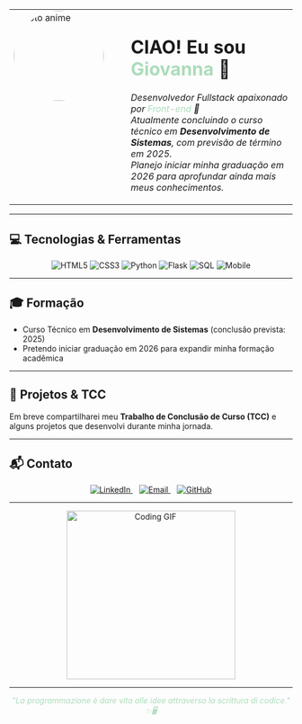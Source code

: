 <table>
  <tr>
    <td width="180" valign="top">
      <img src="https://i.pinimg.com/originals/62/7f/ae/627fae0915599c43c1f7b77b8f2ddaf3.jpg" alt="Foto anime" width="160" style="border-radius: 50%;" />
    </td>
    <td valign="top" style="padding-left: 20px;">
      <h1>CIAO! Eu sou <span style="color:#acdcbb;">Giovanna</span> 🌿</h1>
      <p style="font-size:16px;">
        <em>Desenvolvedor Fullstack apaixonado por <span style="color:#acdcbb;">Front-end</span> 💚<br/>
        Atualmente concluindo o curso técnico em <strong>Desenvolvimento de Sistemas</strong>, com previsão de término em 2025.<br/>
        Planejo iniciar minha graduação em 2026 para aprofundar ainda mais meus conhecimentos.</em>
      </p>
    </td>
  </tr>
</table>

---

## 💻 Tecnologias & Ferramentas

<div align="center">
  <img alt="HTML5" src="https://img.shields.io/badge/HTML5-%23acdcbb?style=for-the-badge&logo=html5&logoColor=white" />
  <img alt="CSS3" src="https://img.shields.io/badge/CSS3-%23acdcbb?style=for-the-badge&logo=css3&logoColor=white" />
  <img alt="Python" src="https://img.shields.io/badge/Python-%23acdcbb?style=for-the-badge&logo=python&logoColor=white" />
  <img alt="Flask" src="https://img.shields.io/badge/Flask-%23acdcbb?style=for-the-badge&logo=flask&logoColor=white" />
  <img alt="SQL" src="https://img.shields.io/badge/SQL-%23acdcbb?style=for-the-badge&logo=mysql&logoColor=white" />
  <img alt="Mobile" src="https://img.shields.io/badge/Mobile-%23acdcbb?style=for-the-badge&logo=android&logoColor=white" />
</div>

---

## 🎓 Formação

- Curso Técnico em **Desenvolvimento de Sistemas** (conclusão prevista: 2025)  
- Pretendo iniciar graduação em 2026 para expandir minha formação acadêmica

---

## 🚀 Projetos & TCC

Em breve compartilharei meu **Trabalho de Conclusão de Curso (TCC)** e alguns projetos que desenvolvi durante minha jornada.

---

## 📬 Contato

<p align="center">
  <a href="https://www.linkedin.com/in/seunome" target="_blank" rel="noopener noreferrer" >
    <img src="https://img.shields.io/badge/LinkedIn-%23acdcbb?style=for-the-badge&logo=linkedin&logoColor=white" alt="LinkedIn" />
  </a> &nbsp;&nbsp;
  <a href="mailto:seuemail@email.com" target="_blank" rel="noopener noreferrer" >
    <img src="https://img.shields.io/badge/Email-%23acdcbb?style=for-the-badge&logo=gmail&logoColor=white" alt="Email" />
  </a> &nbsp;&nbsp;
  <a href="https://github.com/seunome" target="_blank" rel="noopener noreferrer" >
    <img src="https://img.shields.io/badge/GitHub-%23acdcbb?style=for-the-badge&logo=github&logoColor=white" alt="GitHub" />
  </a>
</p>

---

<p align="center">
  <img src="https://media.giphy.com/media/l0MYt5jPR6QX5pnqM/giphy.gif" alt="Coding GIF" width="300" />
</p>

---

<p align="center" style="font-style: italic; color: #acdcbb;">
  "La programmazione è dare vita alle idee attraverso la scrittura di codice." ✨🖥️
</p>
